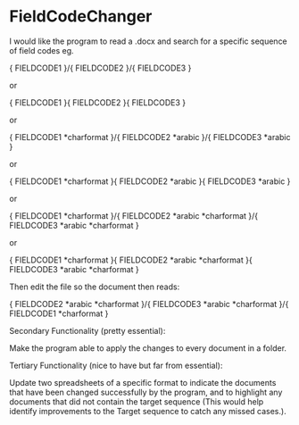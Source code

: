 # FieldCodeChanger

I would like the program to read a .docx and search for a specific sequence of field codes eg.

{ FIELDCODE1 }/{ FIELDCODE2 }/{ FIELDCODE3 }

or

{ FIELDCODE1 }{ FIELDCODE2 }{ FIELDCODE3 }

or

{ FIELDCODE1 \*charformat }/{ FIELDCODE2  \*arabic }/{ FIELDCODE3 \*arabic }

or

{ FIELDCODE1 \*charformat }{ FIELDCODE2  \*arabic }{ FIELDCODE3 \*arabic }

or

{ FIELDCODE1 \*charformat }/{ FIELDCODE2  \*arabic \*charformat }/{ FIELDCODE3 \*arabic \*charformat }

or

{ FIELDCODE1 \*charformat }{ FIELDCODE2  \*arabic \*charformat }{ FIELDCODE3 \*arabic \*charformat }





Then edit the file so the document then reads:

{ FIELDCODE2 \*arabic \*charformat }/{ FIELDCODE3 \*arabic \*charformat }/{ FIELDCODE1 \*charformat }


Secondary Functionality (pretty essential):

Make the program able to apply the changes to every document in a folder.

Tertiary Functionality (nice to have but far from essential):

Update two spreadsheets of a specific format to indicate the documents that have been changed successfully by the program, and to highlight any documents that did not contain the target sequence (This would help identify improvements to the Target sequence to catch any missed cases.).
